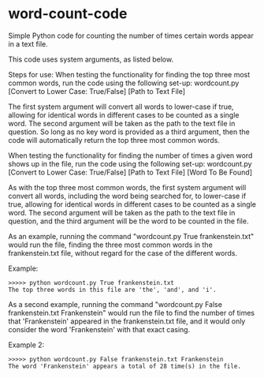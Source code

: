# word-count-code
Simple Python code for counting the number of times certain words appear in a text file.

This code uses system arguments, as listed below.

Steps for use:
When testing the functionality for finding the top three most common words, run the code using the following set-up:
wordcount.py [Convert to Lower Case: True/False] [Path to Text File]

The first system argument will convert all words to lower-case if true, allowing for identical words in different cases to be counted as a single word. The second argument will be taken as the path to the text file in question. So long as no key word is provided as a third argument, then the code will automatically return the top three most common words.

When testing the functionality for finding the number of times a given word shows up in the file, run the code using the following set-up:
wordcount.py [Convert to Lower Case: True/False] [Path to Text File] [Word To Be Found]

As with the top three most common words, the first system argument will convert all words, including the word being searched for, to lower-case if true, allowing for identical words in different cases to be counted as a single word. The second argument will be taken as the path to the text file in question, and the third argument will be the word to be counted in the file.

As an example, running the command "wordcount.py True frankenstein.txt" would run the file, finding the three most common words in the frankenstein.txt file, without regard for the case of the different words.

Example:
```
>>>>> python wordcount.py True frankenstein.txt
The top three words in this file are 'the', 'and', and 'i'.
```

As a second example, running the command "wordcount.py False frankenstein.txt Frankenstein" would run the file to find the number of times that 'Frankenstein' appeared in the frankenstein.txt file, and it would only consider the word 'Frankenstein' with that exact casing.

Example 2:
```
>>>>> python wordcount.py False frankenstein.txt Frankenstein
The word 'Frankenstein' appears a total of 28 time(s) in the file.
```
